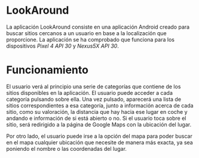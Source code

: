 # LookAround

La aplicación LookAround consiste en una aplicación Android creado para buscar sitios cercanos a un usuario en base a la localización que proporcione. La aplicación se ha comprobado que funciona para los dispositivos _Pixel 4 API 30_ y _Nexus5X API 30_.

# Funcionamiento
El usuario verá al principio una serie de categorías que contiene de los sitios disponibles en la aplicación. El usuario puede acceder a cada categoría pulsando sobre ella. Una vez pulsado, aparecerá una lista de sitios correspondientes a esa categoría, junto a información acerca de cada sitio, como su valoración, la distancia que hay hacia ese lugar en coche y andando e información de si está abierto o no. Si el usuario toca sobre el sitio, será redirigido a la página de Google Maps con la ubicación del lugar.

Por otro lado, el usuario puede irse a la opción del mapa para poder buscar en el mapa cualquier ubicación que necesite de manera más exacta, ya sea poniendo el nombre o las coordenadas del lugar.


